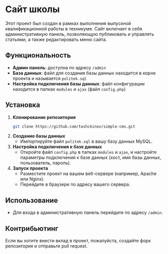 # Сайт школы

Этот проект был создан в рамках выполнения выпускной квалификационной работы в техникуме. Сайт включает в себя административную панель, позволяющую публиковать и управлять статьями, а также редактировать меню сайта.

## Функциональность

- **Админ панель**: доступна по адресу `/admin`
- **База данных**: файл для создания базы данных находится в корне проекта и называется `politek.sql`
- **Настройка подключения базы данных**: файл конфигурации находится в папках `modules` и `ajax` (файл `config.php`)

## Установка

1. **Клонирование репозитория**
    ```sh
    git clone https://github.com/tashckinov/simple-cms.git
    ```
2. **Создание базы данных**
    - Импортируйте файл `politek.sql` в вашу базу данных MySQL.
3. **Настройка подключения к базе данных**
    - Откройте файл `config.php` в папках `modules` и `ajax`, и настройте параметры подключения к базе данных (хост, имя базы данных, пользователь, пароль).
4. **Запуск проекта**
    - Разместите проект на вашем веб-сервере (например, Apache или Nginx).
    - Перейдите в браузере по адресу вашего сервера.

## Использование

- Для входа в административную панель перейдите по адресу `/admin`.

## Контрибьютинг

Если вы хотите внести вклад в проект, пожалуйста, создайте форк репозитория и отправьте pull request.

